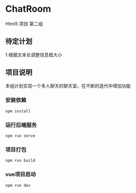 # ChatRoom
Html5 项目 第二组

## 待定计划
1.根据文本长调整信息框大小


## 项目说明
本组计划实现一个多人聊天的聊天室，在不断的迭代中增加功能

### 安装依赖
```
npm install
```

### 运行后端服务
```
npm run serve
```

### 项目打包
```
npm run build
```

### vue项目启动
```
npm run dev
```


